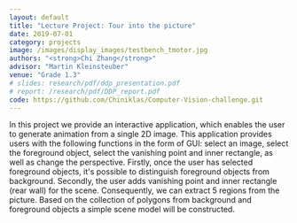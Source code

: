 ```yaml
---
layout: default
title: "Lecture Project: Tour into the picture"
date: 2019-07-01
category: projects
image: /images/display_images/testbench_tmotor.jpg
authors: "<strong>Chi Zhang</strong>"
advisor: "Martin Kleinsteuber"
venue: "Grade 1.3"
# slides: research/pdf/ddp_presentation.pdf
# report: /research/pdf/DDP_report.pdf
code: https://github.com/Chiniklas/Computer-Vision-challenge.git
---
```

In this project we provide an interactive application, which enables the user to generate animation from a single 2D image. This application provides users with the following functions in the form of GUI: select an image, select the foreground object, select the vanishing point and inner rectangle, as well as change the perspective. Firstly, once the user has selected foreground objects, it's possible to distinguish foreground objects from background. Secondly, the user adds vanishing point and inner rectangle (rear wall) for the scene. Consequently, we can extract 5 regions from the picture. Based on the collection of polygons from background and foreground objects a simple scene model will be constructed.
